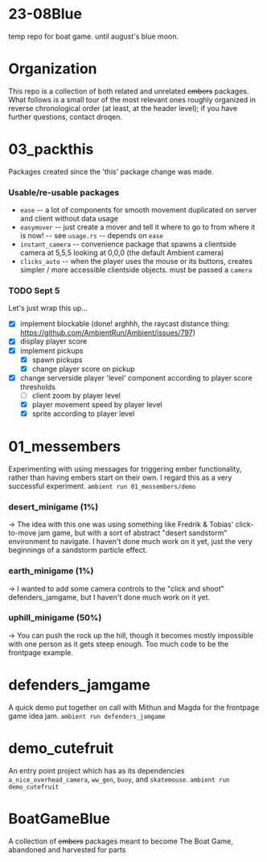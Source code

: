 # 23-08Blue
temp repo for boat game. until august's blue moon.

# Organization
This repo is a collection of both related and unrelated ~~embers~~ packages. What follows is a small tour of the most relevant ones roughly organized in reverse chronological order (at least, at the header level); if you have further questions, contact droqen.

# 03_packthis
Packages created since the 'this' package change was made.

### Usable/re-usable packages
- `ease` -- a lot of components for smooth movement duplicated on server and client without data usage
- `easymover` -- just create a mover and tell it where to go to from where it is now! -- see `usage.rs` -- depends on `ease`
- `instant_camera` -- convenience package that spawns a clientside camera at 5,5,5 looking at 0,0,0 (the default Ambient camera)
- `clicks_auto` -- when the player uses the mouse or its buttons, creates simpler / more accessible clientside objects. must be passed a `camera`

### TODO Sept 5
Let's just wrap this up...
- [x] implement blockable (done! arghhh, the raycast distance thing: https://github.com/AmbientRun/Ambient/issues/797)
- [X] display player score
- [X] implement pickups
    - [X] spawn pickups
    - [X] change player score on pickup
- [X] change serverside player 'level' component according to player score thresholds
    - [ ] client zoom by player level
    - [X] player movement speed by player level
    - [X] sprite according to player level

# 01_messembers
Experimenting with using messages for triggering ember functionality, rather than having embers start on their own.
I regard this as a very successful experiment.
`ambient run 01_messembers/demo`

### desert_minigame (1%)
-> The idea with this one was using something like Fredrik & Tobias' click-to-move jam game, but with a sort of abstract "desert sandstorm" environment to navigate. I haven't done much work on it yet, just the very beginnings of a sandstorm particle effect.
### earth_minigame (1%)
-> I wanted to add some camera controls to the "click and shoot" defenders_jamgame, but I haven't done much work on it yet.
### uphill_minigame (50%)
-> You can push the rock up the hill, though it becomes mostly impossible with one person as it gets steep enough.
Too much code to be the frontpage example.

# defenders_jamgame
A quick demo put together on call with Mithun and Magda for the frontpage game idea jam.
`ambient run defenders_jamgame`

# demo_cutefruit
An entry point project which has as its dependencies `a_nice_overhead_camera`, `ww_gen`, `buoy`, and `skatemouse`.
`ambient run demo_cutefruit`

# BoatGameBlue
A collection of ~~embers~~ packages meant to become The Boat Game, abandoned and harvested for parts
